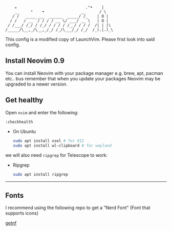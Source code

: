 ```
    ✯                              .°•    |    
    __     °    •                __      / \   
   / /   ____ ___  ______  _____/ /_    | O |  
  / /   / __ `/ / / / __ \/ ___/ __ \   | O |  
 / /___/ /_/ / /_/ / / / / /__/ / / /  /| | |\ 
/_____/\__,_/\__,_/_/ /_/\___/_/ /_/  /_(.|.)_\
```

This config is a modified copy of LaunchVim. Please frist look into said config.

## Install Neovim 0.9

You can install Neovim with your package manager e.g. brew, apt, pacman etc.. bus remember that when you update your packages Neovim may be upgraded to a newer version.

## Get healthy

Open `nvim` and enter the following:

```
:checkhealth
```


- On Ubuntu

  ```sh
  sudo apt install xsel # for X11
  sudo apt install wl-clipboard # for wayland
  ```

we will also need `ripgrep` for Telescope to work:

- Ripgrep

  ```sh
  sudo apt install ripgrep
  ```

---

## Fonts

I recommend using the following repo to get a "Nerd Font" (Font that supports icons)

[getnf](https://github.com/ronniedroid/getnf)




